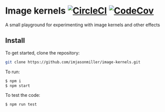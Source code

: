# Image kernels [![CircleCI](https://circleci.com/gh/imjasonmiller/image-kernels.svg?style=shield)](https://circleci.com/gh/imjasonmiller/image-kernels) [![CodeCov](https://img.shields.io/codecov/c/github/imjasonmiller/image-kernels)](https://codecov.io/gh/imjasonmiller/image-kernels)

A small playground for experimenting with image kernels and other effects


## Install 

To get started, clone the repository:

```sh
git clone https://github.com/imjasonmiller/image-kernels.git
```

To run:

```sh
$ npm i
$ npm start
```

To test the code:

```sh
$ npm run test
```

